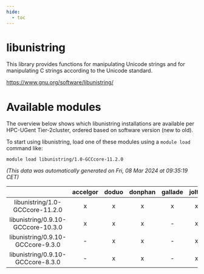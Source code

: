 ```yaml
---
hide:
  - toc
---
```


libunistring
============


This library provides functions for manipulating Unicode strings and for manipulating C strings according to the Unicode standard.

https://www.gnu.org/software/libunistring/
# Available modules


The overview below shows which libunistring installations are available per HPC-UGent Tier-2cluster, ordered based on software version (new to old).

To start using libunistring, load one of these modules using a `module load` command like:

```shell
module load libunistring/1.0-GCCcore-11.2.0
```

*(This data was automatically generated on Fri, 08 Mar 2024 at 09:35:19 CET)*  

| |accelgor|doduo|donphan|gallade|joltik|skitty|
| :---: | :---: | :---: | :---: | :---: | :---: | :---: |
|libunistring/1.0-GCCcore-11.2.0|x|x|x|x|x|x|
|libunistring/0.9.10-GCCcore-10.3.0|x|x|x|-|x|x|
|libunistring/0.9.10-GCCcore-9.3.0|-|x|x|-|x|x|
|libunistring/0.9.10-GCCcore-8.3.0|-|x|x|-|x|x|
